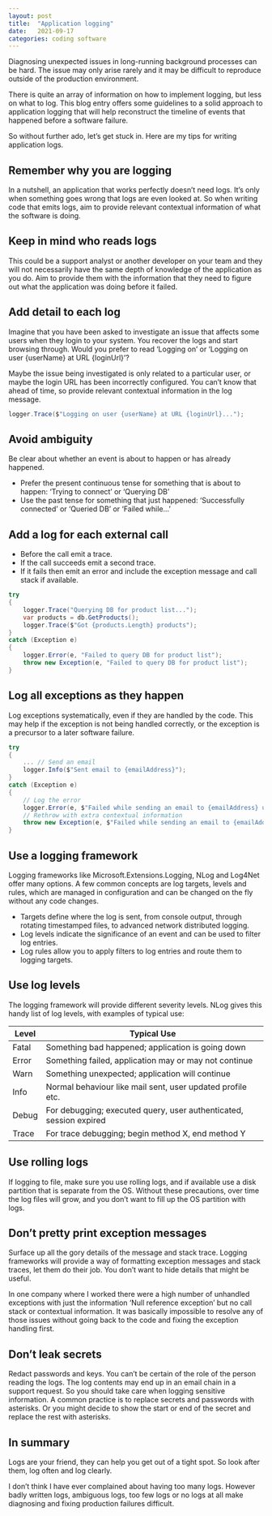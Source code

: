 ```yaml
---
layout: post
title:  "Application logging"
date:   2021-09-17
categories: coding software
---
```


Diagnosing unexpected issues in long-running background processes can be hard. The issue may only arise rarely and it may be difficult to reproduce outside of the production environment.

There is quite an array of information on how to implement logging, but less on what to log. This blog entry offers some guidelines to a solid approach to application logging that will help reconstruct the timeline of events that happened before a software failure.

So without further ado, let’s get stuck in. Here are my tips for writing application logs.

## Remember why you are logging

In a nutshell, an application that works perfectly doesn’t need logs. It’s only when something goes wrong that logs are even looked at. So when writing code that emits logs, aim to provide relevant contextual information of what the software is doing.

## Keep in mind who reads logs

This could be a support analyst or another developer on your team and they will not necessarily have the same depth of knowledge of the application as you do. Aim to provide them with the information that they need to figure out what the application was doing before it failed.

## Add detail to each log

Imagine that you have been asked to investigate an issue that affects some users when they login to your system. You recover the logs and start browsing through. Would you prefer to read ‘Logging on’ or ‘Logging on user {userName} at URL {loginUrl}’?

Maybe the issue being investigated is only related to a particular user, or maybe the login URL has been incorrectly configured. You can’t know that ahead of time, so provide relevant contextual information in the log message.

```csharp
logger.Trace($"Logging on user {userName} at URL {loginUrl}...");
```

## Avoid ambiguity

Be clear about whether an event is about to happen or has already happened.

- Prefer the present continuous tense for something that is about to happen: ‘Trying to connect’ or ‘Querying DB’
- Use the past tense for something that just happened: ‘Successfully connected’ or ‘Queried DB’ or ‘Failed while…’

## Add a log for each external call

- Before the call emit a trace.
- If the call succeeds emit a second trace.
- If it fails then emit an error and include the exception message and call stack if available.

```csharp
try
{
    logger.Trace("Querying DB for product list...");
    var products = db.GetProducts();
    logger.Trace($"Got {products.Length} products");
}
catch (Exception e)
{
    logger.Error(e, "Failed to query DB for product list");
    throw new Exception(e, "Failed to query DB for product list");
}
```

## Log all exceptions as they happen

Log exceptions systematically, even if they are handled by the code. This may help if the exception is not being handled correctly, or the exception is a precursor to a later software failure.

```csharp
try
{
    ... // Send an email
    logger.Info($"Sent email to {emailAddress}");
}
catch (Exception e)
{
    // Log the error
    logger.Error(e, $"Failed while sending an email to {emailAddress} using smtp server {smtpServer}");
    // Rethrow with extra contextual information
    throw new Exception(e, $"Failed while sending an email to {emailAddress} using smtp server {smtpServer}");
}
```

## Use a logging framework

Logging frameworks like Microsoft.Extensions.Logging, NLog and Log4Net offer many options. A few common concepts are log targets, levels and rules, which are managed in configuration and can be changed on the fly without any code changes.

- Targets define where the log is sent, from console output, through rotating timestamped files, to advanced network distributed logging.
- Log levels indicate the significance of an event and can be used to filter log entries.
- Log rules allow you to apply filters to log entries and route them to logging targets.

## Use log levels

The logging framework will provide different severity levels. NLog gives this handy list of log levels, with examples of typical use:

| Level	| Typical Use |
| ----- | ----------- |
| Fatal	| Something bad happened; application is going down |
| Error	| Something failed, application may or may not continue |
| Warn  | Something unexpected; application will continue |
| Info  | Normal behaviour like mail sent, user updated profile etc. |
| Debug	| For debugging; executed query, user authenticated, session expired |
| Trace	| For trace debugging; begin method X, end method Y |

## Use rolling logs

If logging to file, make sure you use rolling logs, and if available use a disk partition that is separate from the OS. Without these precautions, over time the log files will grow, and you don’t want to fill up the OS partition with logs.

## Don’t pretty print exception messages

Surface up all the gory details of the message and stack trace. Logging frameworks will provide a way of formatting exception messages and stack traces, let them do their job. You don’t want to hide details that might be useful.

In one company where I worked there were a high number of unhandled exceptions with just the information ‘Null reference exception’ but no call stack or contextual information. It was basically impossible to resolve any of those issues without going back to the code and fixing the exception handling first.

## Don’t leak secrets

Redact passwords and keys. You can’t be certain of the role of the person reading the logs. The log contents may end up in an email chain in a support request. So you should take care when logging sensitive information. A common practice is to replace secrets and passwords with asterisks. Or you might decide to show the start or end of the secret and replace the rest with asterisks.

## In summary

Logs are your friend, they can help you get out of a tight spot. So look after them, log often and log clearly.

I don’t think I have ever complained about having too many logs. However badly written logs, ambiguous logs, too few logs or no logs at all make diagnosing and fixing production failures difficult.